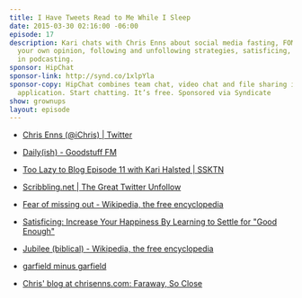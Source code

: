 ```yaml
---
title: I Have Tweets Read to Me While I Sleep
date: 2015-03-30 02:16:00 -06:00
episode: 17
description: Kari chats with Chris Enns about social media fasting, FOMO/JOMO, forming
  your own opinion, following and unfollowing strategies, satisficing, and fearlessness
  in podcasting.
sponsor: HipChat
sponsor-link: http://synd.co/1xlpYla
sponsor-copy: HipChat combines team chat, video chat and file sharing into one simple
  application. Start chatting. It’s free. Sponsored via Syndicate
show: grownups
layout: episode
---
```


* [Chris Enns (@iChris) | Twitter][1]

* [Daily(ish) - Goodstuff FM][2]

* [Too Lazy to Blog Episode 11 with Kari Halsted | SSKTN][3]

* [Scribbling.net | The Great Twitter Unfollow][4]

* [Fear of missing out - Wikipedia, the free encyclopedia][5]

* [Satisficing: Increase Your Happiness By Learning to Settle for "Good Enough"][6]

* [Jubilee (biblical) - Wikipedia, the free encyclopedia][7]

* [garfield minus garfield][8]

* [Chris' blog at chrisenns.com: Faraway, So Close][9]

[1]: https://twitter.com/ichris
[2]: http://goodstuff.network/dailyish
[3]: http://www.ssktn.com/tltb/too-lazy-to-blog-episode-11-with-kari-halsted/
[4]: http://scribbling.net/2015/03/16/the-great-twitter-unfollow/
[5]: http://en.wikipedia.org/wiki/Fear_of_missing_out
[6]: http://lifehacker.com/increase-your-happiness-by-learning-to-settle-for-good-1691940507
[7]: http://en.wikipedia.org/wiki/Jubilee_(biblical)
[8]: http://garfieldminusgarfield.net/
[9]: http://www.chrisenns.com/
